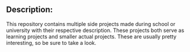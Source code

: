 ## Description:

This repository contains multiple side projects made during school or university with their respective description. These projects both serve as learning projects and smaller actual projects. These are usually pretty interesting, so be sure to take a look.
